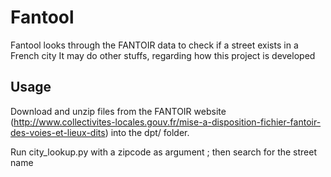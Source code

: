 Fantool
=======

Fantool looks through the FANTOIR data to check if a street exists in a French city
It may do other stuffs, regarding how this project is developed

Usage
-----

Download and unzip files from the FANTOIR website (http://www.collectivites-locales.gouv.fr/mise-a-disposition-fichier-fantoir-des-voies-et-lieux-dits) into the dpt/ folder.

Run city_lookup.py with a zipcode as argument ; then search for the street name
